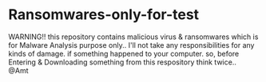 # Ransomwares-only-for-test
WARNING!! this repository contains malicious virus &amp; ransomwares which is for Malware Analysis purpose only.. I'll not take any responsibilities for any kinds of damage. if something happened to your computer. so, before Entering &amp; Downloading something from this respository think twice..      
                                                                                                                         @Amt 
                                                                                                                            
